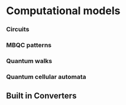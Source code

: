# Computational models

### Circuits

### MBQC patterns

### Quantum walks

### Quantum cellular automata

## Built in Converters